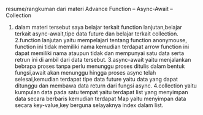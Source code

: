 resume/rangkuman dari materi Advance Function – Async-Await – Collection

1. dalam materi tersebut saya belajar terkait function lanjutan,belajar terkait async-await,tipe data future dan belajar terkait collection.
   2.function lanjutan yaitu mempelajari tentang function anonymouse, function ini tidak memiliki nama kemudian terdapat arrow function ini dapat memiliki nama ataupun tidak dan mempunyai satu data serta retrun ini di ambil dari data tersebut.
   3.async-await yaitu menjalankan bebrapa proses tanpa perlu menunggu proses ditulis dalam bentuk fungsi,await akan menunggu hingga proses async telah selesai,kemudian terdapat tipe data future yaitu data yang dapat ditunggu dan membawa data return dari fungsi async.
   4.collection yaitu kumpulan data pada satu tempat yaitu terdapat list yang menyimpan data secara berbaris kemudian terdapat Map yaitu menyimpan data secara key-value,key berguna selayaknya index dalam list.
